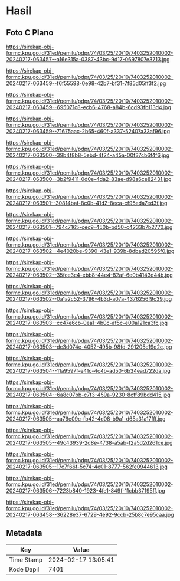 # Hasil

## Foto C Plano

https://sirekap-obj-formc.kpu.go.id/31ed/pemilu/pdpr/74/03/25/20/10/7403252010002-20240217-063457--a16e315a-0387-43bc-9d17-0697807e3713.jpg

https://sirekap-obj-formc.kpu.go.id/31ed/pemilu/pdpr/74/03/25/20/10/7403252010002-20240217-063459--f6f55598-0e98-42b7-bf31-7f85d05ff3f2.jpg

https://sirekap-obj-formc.kpu.go.id/31ed/pemilu/pdpr/74/03/25/20/10/7403252010002-20240217-063459--695071c8-ecb6-4768-a84b-6cd93fb113d4.jpg

https://sirekap-obj-formc.kpu.go.id/31ed/pemilu/pdpr/74/03/25/20/10/7403252010002-20240217-063459--71675aac-2b65-460f-a337-52407a33af96.jpg

https://sirekap-obj-formc.kpu.go.id/31ed/pemilu/pdpr/74/03/25/20/10/7403252010002-20240217-063500--39b4f8b8-5ebd-4f24-a45a-00f37cb6f4f6.jpg

https://sirekap-obj-formc.kpu.go.id/31ed/pemilu/pdpr/74/03/25/20/10/7403252010002-20240217-063500--3b2f9411-0d0e-4da2-83ae-d98a6ce82431.jpg

https://sirekap-obj-formc.kpu.go.id/31ed/pemilu/pdpr/74/03/25/20/10/7403252010002-20240217-063501--30814baf-8c0b-41d2-8eca-cf95eda7ed3f.jpg

https://sirekap-obj-formc.kpu.go.id/31ed/pemilu/pdpr/74/03/25/20/10/7403252010002-20240217-063501--794c7165-cec9-450b-bd50-c4233b7b2770.jpg

https://sirekap-obj-formc.kpu.go.id/31ed/pemilu/pdpr/74/03/25/20/10/7403252010002-20240217-063502--4e4020be-9390-43e1-939b-8dbad20595f0.jpg

https://sirekap-obj-formc.kpu.go.id/31ed/pemilu/pdpr/74/03/25/20/10/7403252010002-20240217-063502--35fce3c4-ebb8-44e4-82af-6e0b4143d44b.jpg

https://sirekap-obj-formc.kpu.go.id/31ed/pemilu/pdpr/74/03/25/20/10/7403252010002-20240217-063502--0a1a2c52-3796-4b3d-a07a-4376256f9c39.jpg

https://sirekap-obj-formc.kpu.go.id/31ed/pemilu/pdpr/74/03/25/20/10/7403252010002-20240217-063503--cc47e6cb-0ea1-4b0c-af5c-e00a121ca3fc.jpg

https://sirekap-obj-formc.kpu.go.id/31ed/pemilu/pdpr/74/03/25/20/10/7403252010002-20240217-063503--dc3d074e-4052-495b-98fd-291205e19d2c.jpg

https://sirekap-obj-formc.kpu.go.id/31ed/pemilu/pdpr/74/03/25/20/10/7403252010002-20240217-063504--11a9597f-e41c-4c4b-ad50-6b34ead722da.jpg

https://sirekap-obj-formc.kpu.go.id/31ed/pemilu/pdpr/74/03/25/20/10/7403252010002-20240217-063504--6a8c07bb-c7f3-459a-9230-8cff89bdd415.jpg

https://sirekap-obj-formc.kpu.go.id/31ed/pemilu/pdpr/74/03/25/20/10/7403252010002-20240217-063505--aa76e09c-fb42-4d08-b9a1-d65a31a17fff.jpg

https://sirekap-obj-formc.kpu.go.id/31ed/pemilu/pdpr/74/03/25/20/10/7403252010002-20240217-063505--49c43939-2d8e-4738-a5ab-f2a5d2d261ce.jpg

https://sirekap-obj-formc.kpu.go.id/31ed/pemilu/pdpr/74/03/25/20/10/7403252010002-20240217-063505--17c7f66f-5c74-4e01-8777-562fe0944613.jpg

https://sirekap-obj-formc.kpu.go.id/31ed/pemilu/pdpr/74/03/25/20/10/7403252010002-20240217-063506--7223b840-1923-4fe1-849f-11cbb37195ff.jpg

https://sirekap-obj-formc.kpu.go.id/31ed/pemilu/pdpr/74/03/25/20/10/7403252010002-20240217-063458--36228e37-6729-4e92-9ccb-25b8c7e95caa.jpg


## Metadata

| Key        | Value               |
| ---------- | ------------------- |
| Time Stamp | 2024-02-17 13:05:41 |
| Kode Dapil | 7401                |



